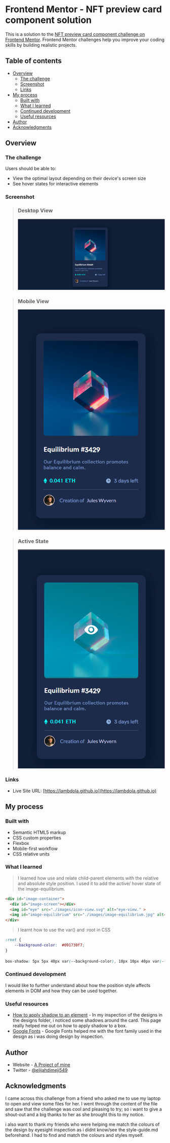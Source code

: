 # Frontend Mentor - NFT preview card component solution

This is a solution to the [NFT preview card component challenge on Frontend Mentor](https://www.frontendmentor.io/challenges/nft-preview-card-component-SbdUL_w0U). Frontend Mentor challenges help you improve your coding skills by building realistic projects. 

## Table of contents

- [Overview](#overview)
  - [The challenge](#the-challenge)
  - [Screenshot](#screenshot)
  - [Links](#links)
- [My process](#my-process)
  - [Built with](#built-with)
  - [What I learned](#what-i-learned)
  - [Continued development](#continued-development)
  - [Useful resources](#useful-resources)
- [Author](#author)
- [Acknowledgments](#acknowledgments)

## Overview

### The challenge

Users should be able to:

- View the optimal layout depending on their device's screen size
- See hover states for interactive elements

### Screenshot

>### Desktop View
>![Desktop View](./screenshots/desktop-view.png)

>### Mobile View
>![Mobile View](./screenshots/mobile-view.png)

>### Active State
>![Active State](./screenshots/active-state.png)


### Links
- Live Site URL: [https://lambdola.github.io](https://lambdola.github.io)

## My process

### Built with

- Semantic HTML5 markup
- CSS custom properties
- Flexbox
- Mobile-first workflow
- CSS relative units

### What I learned

>I learned how use and relate child-parent elements with the relative and absolute style position. I used it to add the active/ hover state of the image-equilibrium.

```html
<div id="image-container">
  <div id="image-screen"></div>
  <img id="eye" src="./images/icon-view.svg" alt="eye-view." >
  <img id="image-equilibrium" src="./images/image-equilibrium.jpg" alt="a picture of a crystal cube." >
</div>
```
> I learnt how to use the var() and :root in CSS
```css
:root {
    --background-color:  #091730f7;
}

box-shadow: 5px 5px 40px var(--background-color), 10px 10px 40px var(--background-color), 15px 15px 40px var(--background-color);
```


### Continued development

I would like to further understand about how the position style affects elements in DOM and how they can be used together. 


### Useful resources

- [How to apply shadow to an element](https://www.w3schools.com/css/css3_shadows_box.asp) - In my inspection of the designs in the designs folder, i noticed some shadows around the card. This page really helped me out on how to apply shadow to a box.
- [Google Fonts](https://fonts.google.com/) - Google Fonts helped me with the font family used in the design as i was doing design by inspection.


## Author

- Website - [A Project of mine](https://lambdola.github.io/aeefinalproject.github.io)
- Twitter - [@elijahdimeji549](https://www.twitter.com/@elijahdimeji549)


## Acknowledgments

I came across this challenge from a friend who asked me to use my laptop to open and view some files for her. I went through the content of the file and saw that the challenge was cool and pleasing to try; so i want to give a shout-out and a big thanks to her as she brought this to my notice.

i also want to thank my friends who were helping me match the colours of the design by eyesight inspection as i didnt know/see the style-guide.md beforehand. I had to find and match the colours and styles myself.

